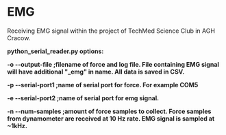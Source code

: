 # EMG
Receiving EMG signal within the project of TechMed Science Club in AGH Cracow.


<b>python_serial_reader.py 
options:

-o --output-file ;filename of force and log file. File containing EMG signal will have additional "_emg" in name. All data is saved in CSV.

-p --serial-port1 ;name of serial port for force. For example COM5

-e --serial-port2 ;name of serial port for emg signal.

-n --num-samples ;amount of force samples to collect. Force samples from dynamometer are received at 10 Hz rate. EMG signal is sampled at ~1kHz.


